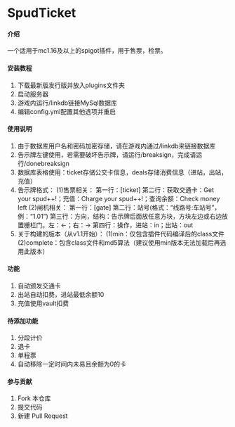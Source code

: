 # SpudTicket

#### 介绍
一个适用于mc1.16及以上的spigot插件，用于售票，检票。

#### 安装教程

1. 下载最新版发行版并放入plugins文件夹
2. 启动服务器
3. 游戏内运行/linkdb链接MySql数据库
4. 编辑config.yml配置其他选项并重启

#### 使用说明

1. 由于数据库用户名和密码加密存储，请在游戏内通过/linkdb来链接数据库
2. 告示牌左键使用，若需要破坏告示牌，请运行/breaksign，完成请运行/donebreaksign
3. 数据库表格使用：ticket存储公交卡信息，deals存储消费信息（进站，出站，充值）
4. 告示牌格式：
   (1)售票相关：
      第一行：[ticket]
      第二行：获取交通卡：Get your spud++!；充值：Charge your spud++!；查询余额：Check money left
   (2)闸机相关：
      第一行：[gate]
      第二行：站号(格式：“线路号:车站号”，例：“1.01”)
      第三行：方向，结构：告示牌后面放任意方块，方块左边或右边放置栅栏门。左：<-；右：->
      第四行：操作，进站：in；出站：out
5. 关于构建的版本（从v1.1开始）：
   (1)min：仅包含插件代码编译后的class文件
   (2)complete：包含class文件和md5算法（建议使用min版本无法加载后再选用此版本）

#### 功能

1. 自动颁发交通卡
2. 出站自动扣费，进站最低余额10
3. 充值使用vault扣费

#### 待添加功能

1. 分段计价
2. 退卡
3. 单程票
4. 自动移除一定时间内未易且余额为0的卡

#### 参与贡献

1.  Fork 本仓库
2.  提交代码
3.  新建 Pull Request
